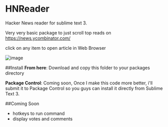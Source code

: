 HNReader
==============

Hacker News reader for sublime text 3.

Very very basic package to just scroll top reads on https://news.ycombinator.com/

click on any item to open article in Web Browser

![image](https://raw.githubusercontent.com/salilnavgire/HNReader-sublime/master/screen.png)


##Install
**From here**: Download and copy this folder to your packages directory

**Package Control**: Coming soon, Once I make this code more better, i'll submit it to Package Control so you guys can install it directly from Sublime Text 3.


##Coming Soon
* hotkeys to run command
* display votes and comments
